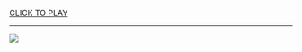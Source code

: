 
<a href="https://premium76.site?title=snake_game_&ref=12M">CLICK TO PLAY</a></h3>
<hr>

<a href="https://premium76.site?title=snake_game_&ref=12M"><img src="https://clearcache.store/games.png"></a>



